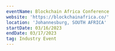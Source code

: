 ```yaml
---
eventName: Blockchain Africa Conference
website: 'https://blockchainafrica.co/'
location: 'Johannesburg, SOUTH AFRICA'
startDate: 03/16/2023
endDate: 03/17/2023
tag: Industry Event
---
```


